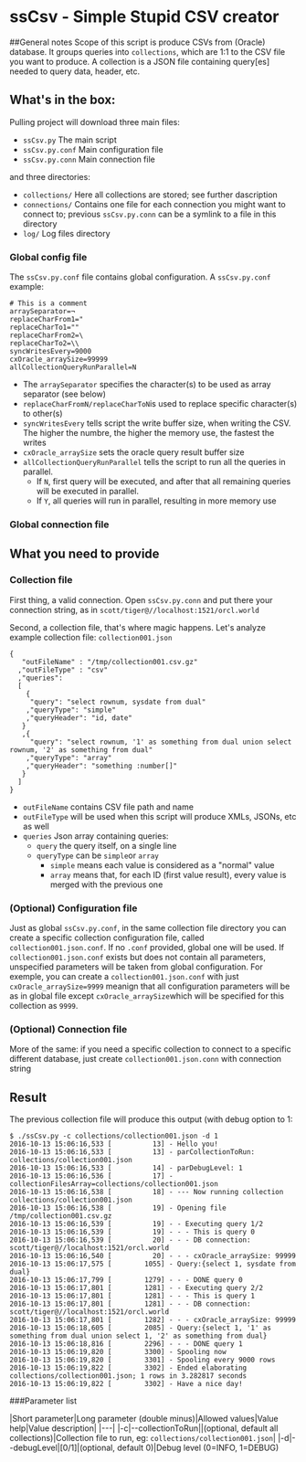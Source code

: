 # ssCsv - Simple Stupid CSV creator

##General notes
Scope of this script is produce CSVs from (Oracle) database.
It groups queries into `collections`, which are 1:1 to the CSV file you want to produce.
A collection is a JSON file containing query[es] needed to query data, header, etc.

## What's in the box:
Pulling project will download three main files:
* ```ssCsv.py``` The main script
* ```ssCsv.py.conf``` Main configuration file
* ```ssCsv.py.conn``` Main connection file

and three directories:
* ```collections/``` Here all collections are stored; see further dascription
* ```connections/``` Contains one file for each connection you might want to connect to; previous ```ssCsv.py.conn``` can be a symlink to a file in this directory
* ```log/``` Log files directory

### Global config file
The `ssCsv.py.conf` file contains global configuration.
A `ssCsv.py.conf` example:
```
# This is a comment
arraySeparator=¬
replaceCharFrom1="
replaceCharTo1=""
replaceCharFrom2=\
replaceCharTo2=\\
syncWritesEvery=9000
cxOracle_arraySize=99999
allCollectionQueryRunParallel=N
```
* The `arraySeparator` specifies the character(s) to be used as array separator (see below)
* `replaceCharFromN/replaceCharToN`is used to replace specific character(s) to other(s)
* `syncWritesEvery` tells script the write buffer size, when writing the CSV. The higher the numbre, the higher the memory use, the fastest the writes
* `cxOracle_arraySize` sets the oracle query result buffer size
* `allCollectionQueryRunParallel` tells the script to run all the queries in parallel.
	* If `N`, first query will be executed, and after that all remaining queries will be executed in parallel.
	* If `Y`, all queries will run in parallel, resulting in more memory use

### Global connection file


## What you need to provide
### Collection file
First thing, a valid connection.
Open ```ssCsv.py.conn``` and put there your connection string, as in
`scott/tiger@//localhost:1521/orcl.world`

Second, a collection file, that's where magic happens.
Let's analyze example collection file: `collection001.json`
```
{
   "outFileName" : "/tmp/collection001.csv.gz"
  ,"outFileType" : "csv"
  ,"queries":
  [
    {
     "query": "select rownum, sysdate from dual"
    ,"queryType": "simple"
    ,"queryHeader": "id, date"
   }
   ,{
     "query": "select rownum, '1' as something from dual union select rownum, '2' as something from dual"
    ,"queryType": "array"
    ,"queryHeader": "something :number[]"
   }
  ]
}
```
* `outFileName` contains CSV file path and name
* `outFileType` will be used when this script will produce XMLs, JSONs, etc as well
* `queries` Json array containing queries:
	* `query` the query itself, on a single line
	* `queryType` can be `simple`or `array`
		* `simple` means each value is considered as a "normal" value
		* `array` means that, for each ID (first value result), every value is merged with the previous one

### (Optional) Configuration file
Just as global `ssCsv.py.conf`, in the same collection file directory you can create a specific collection configuration file, called `collection001.json.conf`.
If no `.conf` provided, global one will be used.
If `collection001.json.conf` exists but does not contain all parameters, unspecified parameters will be taken from global configuration.
For exemple, you can create a  `collection001.json.conf` with just
``cxOracle_arraySize=9999``
meanign that all configuration parameters will be as in global file except `cxOracle_arraySize`which will be specified for this collection as `9999`.

### (Optional) Connection file
More of the same: if you need a specific collection to connect to a specific different database, just create `collection001.json.conn` with connection string

## Result
The previous collection file will produce this output (with debug option to 1:
```
$ ./ssCsv.py -c collections/collection001.json -d 1
2016-10-13 15:06:16,533 [          13] - Hello you!
2016-10-13 15:06:16,533 [          13] - parCollectionToRun: collections/collection001.json
2016-10-13 15:06:16,533 [          14] - parDebugLevel: 1
2016-10-13 15:06:16,536 [          17] - collectionFilesArray=collections/collection001.json
2016-10-13 15:06:16,538 [          18] - --- Now running collection collections/collection001.json
2016-10-13 15:06:16,538 [          19] - Opening file /tmp/collection001.csv.gz
2016-10-13 15:06:16,539 [          19] - - Executing query 1/2
2016-10-13 15:06:16,539 [          19] - - - This is query 0
2016-10-13 15:06:16,539 [          20] - - - DB connection: scott/tiger@//localhost:1521/orcl.world
2016-10-13 15:06:16,540 [          20] - - - cxOracle_arraySize: 99999
2016-10-13 15:06:17,575 [        1055] - Query:{select 1, sysdate from dual}
2016-10-13 15:06:17,799 [        1279] - - - DONE query 0
2016-10-13 15:06:17,801 [        1281] - - Executing query 2/2
2016-10-13 15:06:17,801 [        1281] - - - This is query 1
2016-10-13 15:06:17,801 [        1281] - - - DB connection: scott/tiger@//localhost:1521/orcl.world
2016-10-13 15:06:17,801 [        1282] - - - cxOracle_arraySize: 99999
2016-10-13 15:06:18,605 [        2085] - Query:{select 1, '1' as something from dual union select 1, '2' as something from dual}
2016-10-13 15:06:18,816 [        2296] - - - DONE query 1
2016-10-13 15:06:19,820 [        3300] - Spooling now
2016-10-13 15:06:19,820 [        3301] - Spooling every 9000 rows
2016-10-13 15:06:19,822 [        3302] - Ended elaborating collections/collection001.json; 1 rows in 3.282817 seconds
2016-10-13 15:06:19,822 [        3302] - Have a nice day!

```

###Parameter list

|Short parameter|Long parameter (double minus)|Allowed values|Value help|Value description|
|---|
|-c|--collectionToRun||(optional, default all collections)|Collection file to run, eg: ```collections/collection001.json```|
|-d|--debugLevel|[0/1]|(optional, default 0)|Debug level (0=INFO, 1=DEBUG)



